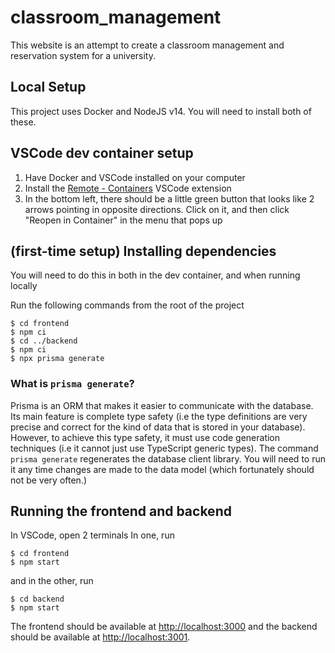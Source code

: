 # classroom_management

This website is an attempt to create a classroom management and reservation system for a university. 

## Local Setup

This project uses Docker and NodeJS v14. You will need to install both of these.


## VSCode dev container setup

1. Have Docker and VSCode installed on your computer
2. Install the [Remote - Containers](https://marketplace.visualstudio.com/items?itemName=ms-vscode-remote.remote-containers)
VSCode extension
3. In the bottom left, there should be a little green button that looks like
  2 arrows pointing in opposite directions. Click on it, and then click "Reopen in Container"
  in the menu that pops up

## (first-time setup) Installing dependencies

You will need to do this in both in the dev container, and when running locally

Run the following commands from the root of the project

```console
$ cd frontend
$ npm ci
$ cd ../backend
$ npm ci
$ npx prisma generate
```

### What is `prisma generate`?
Prisma is an ORM that makes it easier to communicate with the database. Its main
feature is complete type safety (i.e the type definitions are very precise and 
correct for the kind of data that is stored in your database). However, to 
achieve this type safety, it must use code generation techniques (i.e it cannot
just use TypeScript generic types). The command `prisma generate` regenerates
the database client library. You will need to run it any time changes are made
to the data model (which fortunately should not be very often.)


## Running the frontend and backend
In VSCode, open 2 terminals
In one, run 

```console
$ cd frontend
$ npm start
```

and in the other, run

```console
$ cd backend
$ npm start
```

The frontend should be available at [http://localhost:3000](http://localhost:3000) and the backend should be available at [http://localhost:3001](http://localhost:3001).
